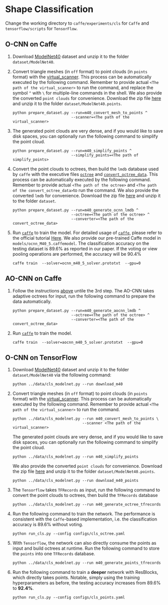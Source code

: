 # Shape Classification

Change the working directory to `caffe/experiments/cls` for `Caffe` and
`tensorflow/scripts` for `TensorFlow`.


## O-CNN on Caffe

1. Download [ModelNet40](http://modelnet.cs.princeton.edu/ModelNet40.zip) dataset
and unzip it to the folder `dataset/ModelNet40`.

2. Convert triangle meshes (in `off` format) to point clouds (in `points` format)
with the [virtual_scanner](https://github.com/wang-ps/O-CNN/tree/master/virtual_scanner).
This process can be automatically executed by the following command.
Remember to provide actual `<The path of the virtual_scanner>` to run the command,
and replace the symbol `^` with `\` for multiple-line commands in the shell.
We also provide the converted `point clouds` for convenience. Download the zip file
[here](https://www.dropbox.com/s/m233s9eza3acj2a/ModelNet40.points.zip?dl=0) and
unzip it to the folder `dataset/ModelNet40.points`.
    ```shell
    python prepare_dataset.py --run=m40_convert_mesh_to_points ^
                              --scanner=<The path of the virtual_scanner>
    ```

3. The generated point clouds are very dense, and if you would like to save disk
spaces, you can optionally run the following command to simplify the point cloud.
    ```shell
    python prepare_dataset.py --run=m40_simplify_points ^
                              --simplify_points=<The path of simplify_points>
    ```

4. Convert the point clouds to octrees, then build the `lmdb` database used by
`caffe` with the executive files [`octree`](Installation.md#Octree) and
[`convert_octree_data`](Installation.md#Caffe).
This process can be automatically executed by the following command.
Remember to provide actual `<The path of the octree>` and
`<The path of the convert_octree_data>`to run the command.
We also provide the converted `lmdb` for convenience. Download the zip file
[here](https://www.dropbox.com/s/t6d7z12ye3rpfit/ModelNet40.octree.lmdb.zip?dl=0)
and unzip it to the folder `dataset`.
    ```shell
    python prepare_dataset.py --run=m40_generate_ocnn_lmdb ^
                              --octree=<The path of the octree> ^
                              --converter=<The path of the convert_octree_data>
    ```

5. Run [`caffe`](Installation.md#Caffe) to train the model.
For detailed usage of [`caffe`](Installation.md#Caffe), please refer to the
official tutorial [Here](http://caffe.berkeleyvision.org/tutorial/interfaces.html).
We also provide our pre-trained Caffe model in `models/ocnn_M40_5.caffemodel`.
The classification accuracy on the testing dataset is 89.6% as reported in our paper.
If the voting or view pooling operations are performed, the accuracy will be 90.4%
    ```shell
    caffe train  --solver=ocnn_m40_5_solver.prototxt  --gpu=0
    ```


## AO-CNN on Caffe

1. Follow the instructions [above](#o-cnn-on-caffe) untile the 3rd step.
The AO-CNN takes adaptive octrees for input, run the following command to prepare
the data automatically.
    ```shell
    python prepare_dataset.py --run=m40_generate_aocnn_lmdb ^
                              --octree=<The path of the octree> ^
                              --converter=<The path of the convert_octree_data>
    ```
2. Run [`caffe`](Installation.md#Caffe) to train the model.
    ```shell
    caffe train  --solver=aocnn_m40_5_solver.prototxt  --gpu=0
    ```


## O-CNN on TensorFlow

1. Download [ModelNet40](http://modelnet.cs.princeton.edu/ModelNet40.zip) dataset
   and unzip it to the folder `dataset/ModelNet40` via the following command:
    ```
    python ../data/cls_modelnet.py --run download_m40
    ```

2. Convert triangle meshes (in `off` format) to point clouds (in `points` format)
   with the [virtual_scanner](https://github.com/wang-ps/O-CNN/tree/master/virtual_scanner).
   This process can be automatically executed by the following command.
   Remember to provide actual `<The path of the virtual_scanner>` to run the command.
    ```shell
    python ../data/cls_modelnet.py --run m40_convert_mesh_to_points \
                                   --scanner <The path of the virtual_scanner>
    ```
   The generated point clouds are very dense, and if you would like to save disk
   spaces, you can optionally run the following command to simplify the point cloud.
    ```shell
    python ../data/cls_modelnet.py --run m40_simplify_points 
    ```
   We also provide the converted `point clouds` for convenience. Download the zip file
   [here](https://www.dropbox.com/s/m233s9eza3acj2a/ModelNet40.points.zip?dl=0) and
   unzip it to the folder `dataset/ModelNet40.points`.
   ```shell
   python ../data/cls_modelnet.py --run download_m40_points
   ```

3. The `Tensorflow` takes `TFRecords` as input, run the following command to
   convert the point clouds to octrees, then build the `TFRecords` database
    ```shell
    python ../data/cls_modelnet.py --run m40_generate_octree_tfrecords 
    ```

4. Run the following command to train the network. 
   The performance is consistent with the `Caffe`-based implementation,  i.e. 
   the classification accuracy is 89.6% without voting.
    ```shell
    python run_cls.py --config configs/cls_octree.yaml
    ```

5. With `Tensorflow`, the network can also directly consume the points as input
   and build octrees at runtime. Run the following command to store the `points`
   into one `TFRecords` database.
    ```shell
    python ../data/cls_modelnet.py --run m40_generate_points_tfrecords
    ```
    
6. Run the following command to train a **deeper** network with ResBlocks, which
   directly takes points. Notable, simply using the training hyperparameters as
   before, the testing accuracy increases from 89.6% to **92.4%**.
    ```shell
    python run_cls.py --config configs/cls_points.yaml
    ```